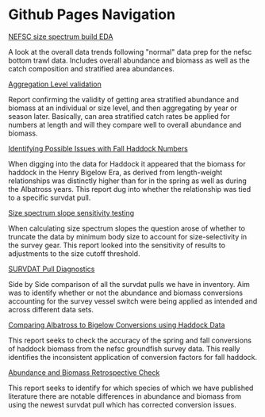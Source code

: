 # Github Pages Navigation

[NEFSC size spectrum build EDA](https://adamkemberling.github.io/nefsc_trawl/R/qaqc_reports/03_nefsc_eda.html)
 
A look at the overall data trends following "normal" data prep for the nefsc bottom trawl data. Includes overall abundance and biomass as well as the catch composition and stratified area abundances.
 
[Aggregation Level validation](https://adamkemberling.github.io/nefsc_trawl/R/qaqc_reports/02_survdat_stratification_validation.html)

Report confirming the validity of getting area stratified abundance and biomass at an individual or size level, and then aggregating by year or season later. Basically, can area stratified catch rates be applied for numbers at length and will they compare well to overall abundance and biomass.

[Identifying Possible Issues with Fall Haddock Numbers](https://adamkemberling.github.io/nefsc_trawl/R/qaqc_reports/Haddock_check.html)

When digging into the data for Haddock it appeared that the biomass for haddock in the Henry Bigelow Era, as derived from length-weight relationships was distinctly higher than for in the spring as well as during the Albatross years. This report dug into whether the relationship was tied to a specific survdat pull.


[Size spectrum slope sensitivity testing](https://adamkemberling.github.io/nefsc_trawl/R/qaqc_reports/09_ss_sensitivity.html)

When calculating size spectrum slopes the question arose of whether to truncate the data by minimum body size to account for size-selectivity in the survey gear. This report looked into the sensitivity of results to adjustments to the size cutoff threshold.

[SURVDAT Pull Diagnostics](https://adamkemberling.github.io/nefsc_trawl/R/qaqc_reports/survdat_pull_check.html)
 
Side by Side comparison of all the survdat pulls we have in inventory. Aim was to identify whether or not the abundance and biomass conversions accounting for the survey vessel switch were being applied as intended and across different data sets.
 
 
[Comparing Albatross to Bigelow Conversions using Haddock Data](https://adamkemberling.github.io/nefsc_trawl/R/qaqc_reports/albatross_bigelow_conversions.html)
 
This report seeks to check the accuracy of the spring and fall conversions of haddock biomass from the nefsc groundfish survey data. This really identifies the inconsistent application of conversion factors for fall haddock.
 
[Abundance and Biomass Retrospective Check](https://adamkemberling.github.io/nefsc_trawl/R/qaqc_reports/survdat_ab_bio_check.html)
 
 This report seeks to identify for which species of which we have published literature there are notable differences in abundance and biomass from using the newest survdat pull which has corrected conversion issues.